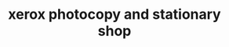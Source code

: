 ---
title: "xerox photocopy and stationary shop"
url: /karachi/xerox-photocopy-and-stationary-shop/
shop: office supplies
---